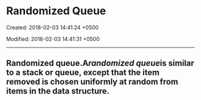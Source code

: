 # Randomized Queue

Created: 2018-02-03 14:41:24 +0500

Modified: 2018-02-03 14:41:31 +0500

---

## Randomized queue.A*randomized queue*is similar to a stack or queue, except that the item removed is chosen uniformly at random from items in the data structure.

